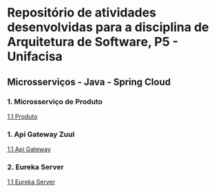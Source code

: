 
# Repositório de atividades desenvolvidas para a disciplina de Arquitetura de Software, P5 - Unifacisa


  
## Microsserviços - Java - Spring Cloud <br />    
  

### 1. Microsserviço de Produto  <br />  
[1.1 Produto](produto)  
  
### 1. Api Gateway Zuul  <br />  
[1.1 Api Gateway](api-gateway-zuul)  

### 2. Eureka Server  <br />  
[1.1 Eureka Server](eurekaserver)  


